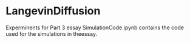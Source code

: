 # LangevinDiffusion
Experminents for Part 3 essay
SimulationCode.ipynb contains the code used for the simulations in theessay.
